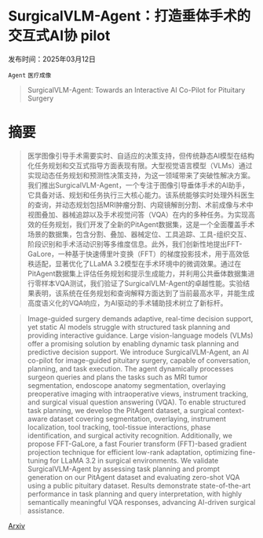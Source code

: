 # SurgicalVLM-Agent：打造垂体手术的交互式AI协 pilot

发布时间：2025年03月12日

`Agent` `医疗成像`

> SurgicalVLM-Agent: Towards an Interactive AI Co-Pilot for Pituitary Surgery

# 摘要

> 医学图像引导手术需要实时、自适应的决策支持，但传统静态AI模型在结构化任务规划和交互式指导方面表现有限。大型视觉语言模型（VLMs）通过实现动态任务规划和预测性决策支持，为这一领域带来了突破性解决方案。我们推出SurgicalVLM-Agent，一个专注于图像引导垂体手术的AI助手，它具备对话、规划和任务执行三大核心能力。该系统能够实时处理外科医生的查询，并动态规划包括MRI肿瘤分割、内窥镜解剖分割、术前成像与术中视图叠加、器械追踪以及手术视觉问答（VQA）在内的多种任务。为实现高效的任务规划，我们开发了全新的PitAgent数据集，这是一个全面覆盖手术场景的数据集，包含分割、叠加、器械定位、工具追踪、工具-组织交互、阶段识别和手术活动识别等多维度信息。此外，我们创新性地提出FFT-GaLore，一种基于快速傅里叶变换（FFT）的梯度投影技术，用于高效低秩适配，显著优化了LLaMA 3.2模型在手术环境中的微调效果。通过在PitAgent数据集上评估任务规划和提示生成能力，并利用公共垂体数据集进行零样本VQA测试，我们验证了SurgicalVLM-Agent的卓越性能。实验结果表明，该系统在任务规划和查询解释方面达到了当前最高水平，并能生成高度语义化的VQA响应，为AI驱动的手术辅助技术树立了新标杆。

> Image-guided surgery demands adaptive, real-time decision support, yet static AI models struggle with structured task planning and providing interactive guidance. Large vision-language models (VLMs) offer a promising solution by enabling dynamic task planning and predictive decision support. We introduce SurgicalVLM-Agent, an AI co-pilot for image-guided pituitary surgery, capable of conversation, planning, and task execution. The agent dynamically processes surgeon queries and plans the tasks such as MRI tumor segmentation, endoscope anatomy segmentation, overlaying preoperative imaging with intraoperative views, instrument tracking, and surgical visual question answering (VQA). To enable structured task planning, we develop the PitAgent dataset, a surgical context-aware dataset covering segmentation, overlaying, instrument localization, tool tracking, tool-tissue interactions, phase identification, and surgical activity recognition. Additionally, we propose FFT-GaLore, a fast Fourier transform (FFT)-based gradient projection technique for efficient low-rank adaptation, optimizing fine-tuning for LLaMA 3.2 in surgical environments. We validate SurgicalVLM-Agent by assessing task planning and prompt generation on our PitAgent dataset and evaluating zero-shot VQA using a public pituitary dataset. Results demonstrate state-of-the-art performance in task planning and query interpretation, with highly semantically meaningful VQA responses, advancing AI-driven surgical assistance.

[Arxiv](https://arxiv.org/abs/2503.09474)